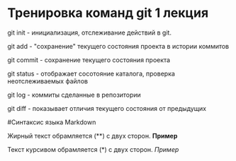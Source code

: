 # Тренировка команд git 1 лекция

 git init - инициализация, отслеживание действий в git.

 git add - "сохранение" текущего состояния проекта в истории коммитов

 git commit - сохранение текущего состояния проекта

 git status - отображает сосотояние каталога, проверка неотслеживаемых файлов

 git log - коммиты сделанные в репозитории

 git diff - показывает отличия текущего состояния от предыдущих

#Синтаксис языка Markdown

Жирный текст обрамляется (**) с двух сторон. 
**Пример**

Текст курсивом обрамляется (*) с двух сторон.
*Пример*



